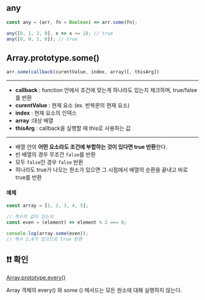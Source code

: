 ## any
``` javascript
const any = (arr, fn = Boolean) => arr.some(fn);

any([0, 1, 2, 0], x => x >= 2); // true
any([0, 0, 1, 0]); // true
```

## Array.prototype.some()
```javascript
arr.some(callback(curentValue, index, array)[, thisArg])
```

<hr>

- **callback** : function 안에서 조건에 맞는게 하나라도 있는지 체크하며, true/false를 반환
- **curentValue** : 현재 요소 (ex. 반복문의 현재 요소)
- **index** : 현재 요소의 인덱스
- **array** :대상 배열
- **thisArg** : callback을 실행할 때 this로 사용하는 값

<hr>

- 배열 안의 **어떤 요소라도 조건에 부합하는 것이 있다면 true 반환**한다.
- 빈 배열의 경우 무조건 `false`를 반환
- 모두 `false`인 경우 `false` 반환
- 하나라도 true가 나오는 원소가 있으면 그 시점에서 배열의 순환을 끝내고 바로 true를 반환

####  예제
```javascript
const array = [1, 2, 3, 4, 5];

// 짝수의 값이 있는지 
const even = (element) => element % 2 === 0;

console.log(array.some(even));
// 짝수 2,4가 있으므로 true 반환
```



## ❗❗ 확인
[Array.prototype.every()](https://github.com/juhyoju/30-seconds-of-code/blob/master/javascript/all.md)

Array 객체의 every() 와 some () 메서드는 모든 원소에 대해 실행하지 않는다.  

